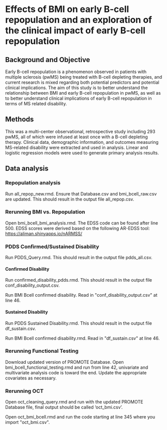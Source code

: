 # Effects of BMI on early B-cell repopulation and an exploration of the clinical impact of early B-cell repopulation

## Background and Objective

Early B-cell repopulation is a phenomenon observed in patients with multiple sclerosis (pwMS) being treated with B-cell depleting therapies, and current research is mixed regarding both potential predictors and potential clinical implications. The aim of this study is to better understand the relationship between BMI and early B-cell repopulation in pwMS, as well as to better understand clinical implications of early B-cell repopulation in terms of MS related disability.

## Methods

This was a multi-center observational, retrospective study including 293 pwMS, all of which were infused at least once with a B-cell depleting therapy. Clinical data, demographic information, and outcomes measuring MS-related disability were extracted and used in analysis. Linear and logistic regression models were used to generate primary analysis results.

## Data analysis

### Repopulation analysis

Run all_repop_new.rmd. Ensure that Database.csv and bmi_bcell_raw.csv are updated. This should result in the output file all_repop.csv.

### Rerunning BMI vs. Repopulation 

Open bmi_bcell_bmi_analysis.rmd. The EDSS code can be found after line 500. 
EDSS scores were derived based on the following AR-EDSS tool: https://aliman.shinyapps.io/nARMSS/

### PDDS Confirmed/Sustained Disability

Run PDDS_Query.rmd. This should result in the output file pdds_all.csv.

#### Confirmed Disability

Run confirmed_disability_pdds.rmd. This should result in the output file conf_disability_output.csv.

Run BMI Bcell confirmed disability. Read in "conf_disability_output.csv" at line 46.

#### Sustained Disability

Run PDDS Sustained Disability.rmd. This should result in the output file df_sustain.csv.

Run BMI Bcell confirmed disability.rmd. Read in "df_sustain.csv" at line 46.

### Rerunning Functional Testing

Download updated version of PROMOTE Database. Open bmi_bcell_functional_testing.rmd and run from line 42, univariate and multivariate analysis code is toward the end. Update the appropriate covariates as necessary.

### Rerunning OCT

Open oct_cleaning_query.rmd and run with the updated PROMOTE Database file, final output should be called ‘oct_bmi.csv’. 

Open oct_bmi_bcell.rmd and run the code starting at line 345 where you import "oct_bmi.csv". 







